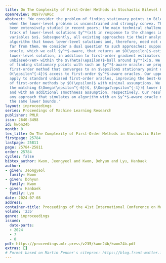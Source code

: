 ```yaml
---
title: On The Complexity of First-Order Methods in Stochastic Bilevel Optimization
openreview: OQ97v7uRGc
abstract: 'We consider the problem of finding stationary points in Bilevel optimization
  when the lower-level problem is unconstrained and strongly convex. The problem has
  been extensively studied in recent years; the main technical challenge is to keep
  track of lower-level solutions $y^*(x)$ in response to the changes in the upper-level
  variables $x$. Subsequently, all existing approaches tie their analyses to a genie
  algorithm that knows lower-level solutions and, therefore, need not query any points
  far from them. We consider a dual question to such approaches: suppose we have an
  oracle, which we call $y^*$-aware, that returns an $O(\epsilon)$-estimate of the
  lower-level solution, in addition to first-order gradient estimators <em>locally
  unbiased</em> within the $\Theta(\epsilon)$-ball around $y^*(x)$. We study the complexity
  of finding stationary points with such an $y^*$-aware oracle: we propose a simple
  first-order method that converges to an $\epsilon$ stationary point using $O(\epsilon^{-6}),
  O(\epsilon^{-4})$ access to first-order $y^*$-aware oracles. Our upper bounds also
  apply to standard unbiased first-order oracles, improving the best-known complexity
  of first-order methods by $O(\epsilon)$ with minimal assumptions. We then provide
  the matching $\Omega(\epsilon^{-6})$, $\Omega(\epsilon^{-4})$ lower bounds without
  and with an additional smoothness assumption, respectively. Our results imply that
  any approach that simulates an algorithm with an $y^*$-aware oracle must suffer
  the same lower bounds.'
layout: inproceedings
series: Proceedings of Machine Learning Research
publisher: PMLR
issn: 2640-3498
id: kwon24b
month: 0
tex_title: On The Complexity of First-Order Methods in Stochastic Bilevel Optimization
firstpage: 25784
lastpage: 25811
page: 25784-25811
order: 25784
cycles: false
bibtex_author: Kwon, Jeongyeol and Kwon, Dohyun and Lyu, Hanbaek
author:
- given: Jeongyeol
  family: Kwon
- given: Dohyun
  family: Kwon
- given: Hanbaek
  family: Lyu
date: 2024-07-08
address:
container-title: Proceedings of the 41st International Conference on Machine Learning
volume: '235'
genre: inproceedings
issued:
  date-parts:
  - 2024
  - 7
  - 8
pdf: https://proceedings.mlr.press/v235/kwon24b/kwon24b.pdf
extras: []
# Format based on Martin Fenner's citeproc: https://blog.front-matter.io/posts/citeproc-yaml-for-bibliographies/
---
```

